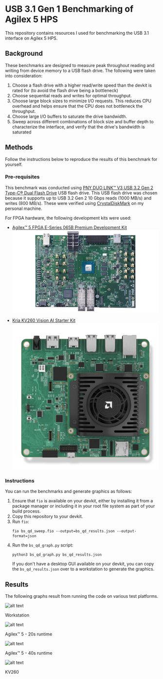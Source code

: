 # USB 3.1 Gen 1 Benchmarking of Agilex 5 HPS

This repository contains resources I used for benchmarking the USB 3.1 interface on Agilex 5 HPS.

## Background

These benchmarks are designed to measure peak throughout reading and writing from device memory to a USB flash drive. The following were taken into consideration:

1. Choose a flash drive with a higher read/write speed than the devkit is rated for (to avoid the flash drive being a bottleneck)
2. Choose sequential reads and writes for optimal throughput.
3. Choose large block sizes to minimize I/O requests. This reduces CPU overhead and helps ensure that the CPU does not bottleneck the throughput.
4. Choose large I/O buffers to saturate the drive bandwidth.
5. Sweep across different combinations of block size and buffer depth to characterize the interface, and verify that the drive's bandwidth is saturated

## Methods

Follow the instructions below to reproduce the results of this benchmark for yourself.

### Pre-requisites

This benchmark was conducted using [PNY DUO LINK™ V3 USB 3.2 Gen 2 Type-C® Dual Flash Drive](https://www.pny.com/PNY-DUO-Link-V3-USB-3-2-Gen-2-Type-C-OTG?sku=P-FDI256DULNK3TYC-GE) USB flash drive. This USB flash drive was chosen because it supports up to USB 3.2 Gen 2 10 Gbps reads (1000 MB/s) and writes (800 MB/s). These were verified using [CrystalDiskMark](https://sourceforge.net/projects/crystaldiskmark/) on my personal machine.

For FPGA hardware, the following development kits were used:

* [Agilex™ 5 FPGA E-Series 065B Premium Development Kit](https://www.intel.com/content/www/us/en/products/details/fpga/development-kits/agilex/a5e065b-premium.html)
![alt text](Readme_assets/agilex5_prem.png)

* [Kria KV260 Vision AI Starter Kit](https://www.amd.com/en/products/system-on-modules/kria/k26/kv260-vision-starter-kit.html)
![alt text](Readme_assets/kv260_board.png)

### Instructions

You can run the benchmarks and generate graphics as follows:

1. Ensure that `fio` is available on your devkit, either by installing it from a package manager or including it in your root file system as part of your build process.
2. Copy this repository to your devkit.
3. Run `fio`:
   ```
   fio bs_qd_sweep.fio --output=bs_qd_results.json --output-format=json 
   ```
4. Run the `bs_qd_graph.py` script:
   ```
   python3 bs_qd_graph.py bs_qd_results.json
   ```
   If you don't have a desktop GUI available on your devkit, you can copy the `bs_qd_results.json` over to a workstation to generate the graphics.

## Results

The following graphs result from running the code on various test platforms.

![alt text](Readme_assets/workstation.png)

Workstation 

![alt text](Readme_assets/agilex5.png)

Agilex™ 5 - 20s runtime

![alt text](Readme_assets/agilex5_40s.png)

Agilex™ 5 - 40s runtime
 
![alt text](Readme_assets/kv260.png)

KV260 